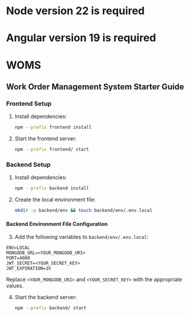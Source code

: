 # Node version 22 is required
# Angular version 19 is required

# WOMS

## Work Order Management System Starter Guide

### Frontend Setup

1. Install dependencies:
   ```bash
   npm --prefix frontend install
   ```
2. Start the frontend server:
   ```bash
   npm --prefix frontend/ start
   ```

### Backend Setup

1. Install dependencies:
   ```bash
   npm --prefix backend install
   ```

2. Create the local environment file:
   ```bash
   mkdir -p backend/env && touch backend/env/.env.local
   ```

#### Backend Environment File Configuration

3. Add the following variables to `backend/env/.env.local`:

```env
ENV=LOCAL
MONGODB_URL=<YOUR_MONGODB_URI>
PORT=4000
JWT_SECRET=<YOUR_SECRET_KEY>
JWT_EXPIRATION=1h
```

Replace `<YOUR_MONGODB_URI>` and `<YOUR_SECRET_KEY>` with the appropriate values.

4. Start the backend server:
   ```bash
   npm --prefix backend/ start
   ```
